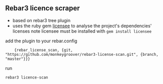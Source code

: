 ## Rebar3 licence scraper

- based on rebar3 tree plugin
- uses the ruby gem [licensee](https://github.com/benbalter/licensee) to analyse the project's dependencies' licenses
  note licensee must be installed with `gem install licensee`

add the plugin to your rebar.config

```
    {rebar_license_scan, {git, "https://github.com/monkeygroover/rebar3-license-scan.git", {branch, "master"}}}

```

run

`rebar3 licence-scan`

